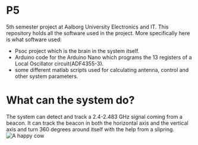 # P5
5th semester project at Aalborg University Electronics and IT.
This repository holds all the software used in the project.
More specifically here is what software used:
- Psoc project which is the brain in the system itself.
- Arduino code for the Arduino Nano which programs the 13 registers of a Local Oscillator circuit(ADF4355-3).
- some different matlab scripts used for calculating antenna, control and other system parameters.

# What can the system do?
The system can detect and track a 2.4-2.483 GHz signal coming from a beacon. It can track the beacon in both the horizontal axis and the vertical axis and turn 360 degrees around itself with the help from a slipring.
![A happy cow](https://i.imgur.com/YtniODD.png)
